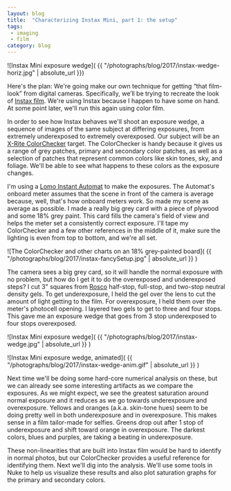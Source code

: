 ```yaml
---
layout: blog
title:  "Characterizing Instax Mini, part 1: the setup"
tags: 
 - imaging 
 - film
category: blog
---
```


![Instax Mini exposure wedge]( {{ "/photographs/blog/2017/instax-wedge-horiz.jpg" | absolute_url }})

Here's the plan: We're going make our own technique for getting “that film-look” from digital cameras. Specifically, we’ll be trying to recreate the look of [Instax film](http://www.fujifilm.com/products/instant_photo/films/instax_mini/). We're using Instax because I happen to have some on hand. At some point later, we'll run this again using color film.

In order to see how Instax behaves we'll shoot an exposure wedge, a sequence of images of the same subject at differing exposures, from extremely underexposed to extremely overexposed. Our subject will be an [X-Rite ColorChecker](http://xritephoto.com/colorchecker-classic) target. The ColorChecker is handy because it gives us a range of grey patches, primary and secondary color patches, as well as a selection of patches that represent common colors like skin tones, sky, and foliage. We'll be able to see what happens to these colors as the exposure changes.

I'm using a [Lomo Instant Automat](https://www.kickstarter.com/projects/lomography/the-lomoinstant-automat-camera) to make the exposures. The Automat's onboard meter assumes that the scene in front of the camera is average because, well, that's how onboard meters work. So made my scene as average as possible. I made a really big grey card with a piece of plywood and some 18% grey paint. This card fills the camera's field of view and helps the meter set a consistently correct exposure. I'll tape my ColorChecker and a few other references in the middle of it, make sure the lighting is even from top to bottom, and we're all set.

![The ColorChecker and other charts on an 18% grey-painted board]( {{ "/photographs/blog/2017/instax-fancySetup.jpg" | absolute_url }} )

The camera sees a big grey card, so it will handle the normal exposure with no problem, but how do I get it to do the overexposed and underexposed steps? I cut 3" squares from [Rosco](http://us.rosco.com/en) half-stop, full-stop, and two-stop neutral density gels. To get underexposure, I held the gel over the lens to cut the amount of light getting to the film. For overexposure, I held them over the meter's photocell opening. I layered two gels to get to three and four stops. This gave me an exposure wedge that goes from 3 stop underexposed to four stops overexposed. 

![Instax Mini exposure wedge]( {{ "/photographs/blog/2017/instax-wedge.jpg" | absolute_url }} )

![Instax Mini exposure wedge, animated]( {{ "/photographs/blog/2017/instax-wedge-anim.gif" | absolute_url }} )

Next time we'll be doing some hard-core numerical analysis on these, but we can already see some interesting artifacts as we compare the exposures. As we might expect, we see the greatest saturation around normal exposure and it reduces as we go towards underexposure and overexposure. Yellows and oranges (a.k.a. skin-tone hues) seem to be doing pretty well in both underexposure and in overexposure. This makes sense in a film tailor-made for selfies. Greens drop out after 1 stop of underexposure and shift toward orange in overexposure. The darkest colors, blues and purples, are taking a beating in underexposure. 

These non-linearities that are built into Instax film would be hard to identify in normal photos, but our ColorChecker provides a useful reference for identifying them. Next we'll dig into the analysis. We'll use some tools in Nuke to help us visualize these results and also plot saturation graphs for the primary and secondary colors.


